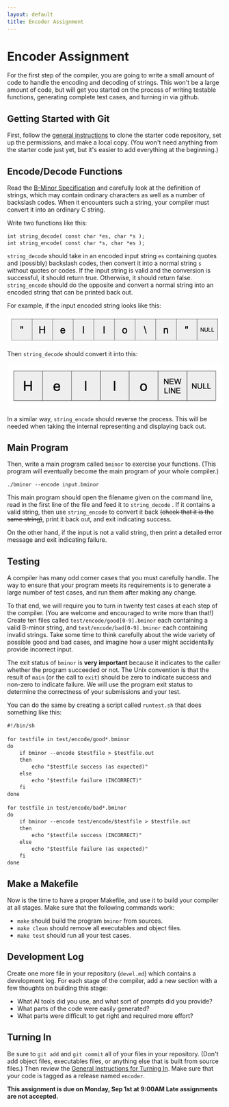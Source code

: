 ```yaml
---
layout: default
title: Encoder Assignment
---
```


# Encoder Assignment

For the first step of the compiler, you are going to write
a small amount of code to handle the encoding and decoding
of strings.  This won't be a large amount of code, but will
get you started on the process of writing testable functions,
generating complete test cases, and turning in via github.

## Getting Started with Git

First, follow the [general instructions](general) to clone
the starter code repository, set up the permissions, and make
a local copy.  (You won't need anything from the starter code
just yet, but it's easier to add everything at the beginning.)

## Encode/Decode Functions

Read the [B-Minor Specification](bminor.md) and carefully
look at the definition of strings, which may contain ordinary
characters as well as a number of backslash codes.  When it encounters
such a string, your compiler must convert it into an ordinary C string.

Write two functions like this:

```
int string_decode( const char *es, char *s );
int string_encode( const char *s, char *es );
```

`string_decode` should take in an encoded input string `es` containing
quotes and (possibly) backslash codes, then convert it into a normal string `s`
without quotes or codes.  If the input string is valid and the conversion
is successful, it should return true.  Otherwise, it should return false.
`string_encode` should do the opposite and convert a normal string into
an encoded string that can be printed back out.

For example, if the input encoded string looks like this:

![](encode1.png)

Then `string_decode` should convert it into this:

![](encode2.png)

In a similar way, `string_encode` should reverse the process.
This will be needed when taking the internal representing and displaying back out.

## Main Program

Then, write a main program called `bminor` to exercise your functions.
(This program will eventually become the main program of your whole compiler.)

```
./bminor --encode input.bminor
```

This main program should open the filename given on the command line,
read in the first line of the file and feed it to `string_decode`
.
If it contains a valid string, then use `string_encode` to convert
it back <s>(check that it is the same string)</s>, print it back out,
and exit indicating success.

On the other hand, if the input is not a valid string, then
print a detailed error message and exit indicating failure.

## Testing

A compiler has many odd corner cases that you must carefully handle.
The way to ensure that your program meets its requirements is to
generate a large number of test cases, and run them after making any change.

To that end, we will require you to turn in twenty test cases
at each step of the compiler.  (You are welcome and encouraged to write more than that!)
Create ten files called `test/encode/good[0-9].bminor` each containing
a valid B-minor string, and `test/encode/bad[0-9].bminor` each containing invalid
strings.  Take some time to think carefully about the wide variety of possible
good and bad cases, and imagine how a user might accidentally provide incorrect input.

The exit status of `bminor` is **very important** because it indicates to the caller whether the program succeeded or not.  The Unix convention is that the result of `main` (or the call to `exit`) should be zero to indicate success and non-zero to indicate failure.  We will use the program exit status to determine the correctness of your submissions and your test.

You can do the same by creating a script called `runtest.sh` that does something like this:

```
#!/bin/sh

for testfile in test/encode/good*.bminor
do
	if bminor --encode $testfile > $testfile.out
	then
		echo "$testfile success (as expected)"
	else
		echo "$testfile failure (INCORRECT)"
	fi
done

for testfile in test/encode/bad*.bminor
do
	if bminor --encode test/encode/$testfile > $testfile.out
	then
		echo "$testfile success (INCORRECT)"
	else
		echo "$testfile failure (as expected)"
	fi
done
```

## Make a Makefile

Now is the time to have a proper Makefile, and use it to build your compiler at all stages.  Make sure that the following commands work:
- `make` should build the program `bminor` from sources.
- `make clean` should remove all executables and object files.
- `make test` should run all your test cases.

## Development Log

Create one more file in your repository (`devel.md`) which contains a development log.
For each stage of the compiler, add a new section with a few thoughts on building this stage:
- What AI tools did you use, and what sort of prompts did you provide?
- What parts of the code were easily generated?
- What parts were difficult to get right and required more effort?

## Turning In

Be sure to `git add` and `git commit` all of your files in your repository.  (Don't add object files, executables files, or anything else that is built from source files.)  Then review the [General Instructions for Turning In](general).  Make sure that your code is tagged as a release named `encoder`.

**This assignment is due on Monday, Sep 1st at 9:00AM Late assignments are not accepted.**

